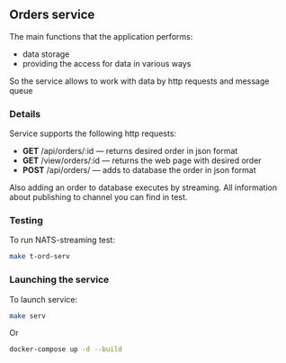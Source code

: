 ## Orders service

The main functions that the application performs:
- data storage
- providing the access for data in various ways

So the service allows to work with data by http requests and message queue

### Details

Service supports the following http requests:
- **GET** /api/orders/:id  — returns desired order in json format
- **GET** /view/orders/:id — returns the web page with desired order
- **POST** /api/orders/    — adds to database the order in json format

Also adding an order to database executes by streaming. All information about publishing to channel you can find in test.

### Testing

To run NATS-streaming test:

```bash
make t-ord-serv
```  

### Launching the service

To launch service:
```bash
make serv
```

Or
```bash
docker-compose up -d --build
```